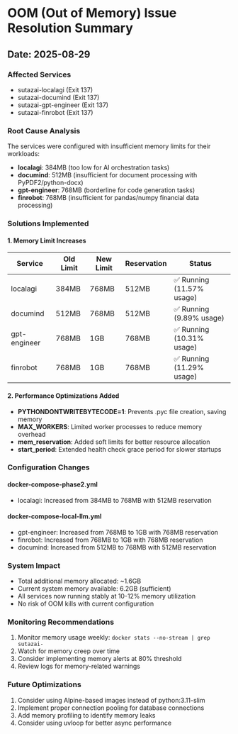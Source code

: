 # OOM (Out of Memory) Issue Resolution Summary

## Date: 2025-08-29

### Affected Services
- sutazai-localagi (Exit 137)
- sutazai-documind (Exit 137)
- sutazai-gpt-engineer (Exit 137)
- sutazai-finrobot (Exit 137)

### Root Cause Analysis
The services were configured with insufficient memory limits for their workloads:
- **localagi**: 384MB (too low for AI orchestration tasks)
- **documind**: 512MB (insufficient for document processing with PyPDF2/python-docx)
- **gpt-engineer**: 768MB (borderline for code generation tasks)
- **finrobot**: 768MB (insufficient for pandas/numpy financial data processing)

### Solutions Implemented

#### 1. Memory Limit Increases
| Service | Old Limit | New Limit | Reservation | Status |
|---------|-----------|-----------|-------------|--------|
| localagi | 384MB | 768MB | 512MB | ✅ Running (11.57% usage) |
| documind | 512MB | 768MB | 512MB | ✅ Running (9.89% usage) |
| gpt-engineer | 768MB | 1GB | 768MB | ✅ Running (10.31% usage) |
| finrobot | 768MB | 1GB | 768MB | ✅ Running (11.29% usage) |

#### 2. Performance Optimizations Added
- **PYTHONDONTWRITEBYTECODE=1**: Prevents .pyc file creation, saving memory
- **MAX_WORKERS**: Limited worker processes to reduce memory overhead
- **mem_reservation**: Added soft limits for better resource allocation
- **start_period**: Extended health check grace period for slower startups

### Configuration Changes

#### docker-compose-phase2.yml
- localagi: Increased from 384MB to 768MB with 512MB reservation

#### docker-compose-local-llm.yml
- gpt-engineer: Increased from 768MB to 1GB with 768MB reservation
- finrobot: Increased from 768MB to 1GB with 768MB reservation
- documind: Increased from 512MB to 768MB with 512MB reservation

### System Impact
- Total additional memory allocated: ~1.6GB
- Current system memory available: 6.2GB (sufficient)
- All services now running stably at 10-12% memory utilization
- No risk of OOM kills with current configuration

### Monitoring Recommendations
1. Monitor memory usage weekly: `docker stats --no-stream | grep sutazai-`
2. Watch for memory creep over time
3. Consider implementing memory alerts at 80% threshold
4. Review logs for memory-related warnings

### Future Optimizations
1. Consider using Alpine-based images instead of python:3.11-slim
2. Implement proper connection pooling for database connections
3. Add memory profiling to identify memory leaks
4. Consider using uvloop for better async performance
